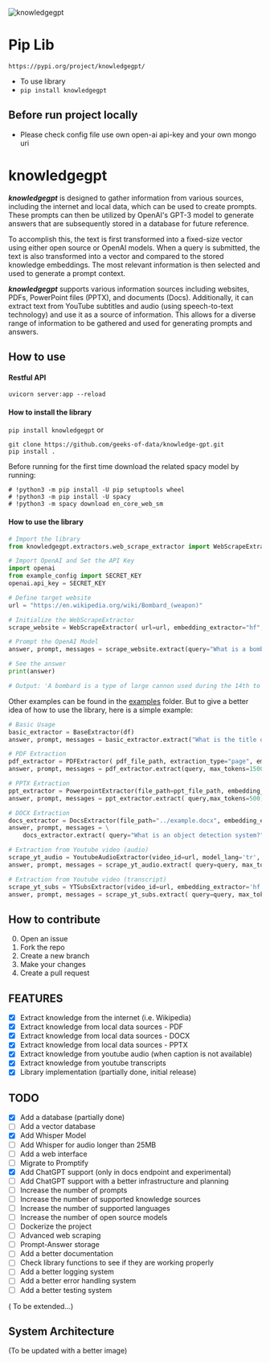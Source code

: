<!-- Use the context of other files to complete here -->
![knowledgegpt](static_files/logo.png)

# Pip Lib

`https://pypi.org/project/knowledgegpt/`

- To use library
- `pip install knowledgegpt`

## Before run project locally

- Please check config file use own open-ai api-key and your own mongo uri

# knowledgegpt

***knowledgegpt*** is designed to gather information from various sources, including the internet and local data, which
can be used to create prompts. These prompts can then be utilized by OpenAI's GPT-3 model to generate answers that are
subsequently stored in a database for future reference.

To accomplish this, the text is first transformed into a fixed-size vector using either open source or OpenAI models.
When a query is submitted, the text is also transformed into a vector and compared to the stored knowledge embeddings.
The most relevant information is then selected and used to generate a prompt context.

***knowledgegpt*** supports various information sources including websites, PDFs, PowerPoint files (PPTX), and
documents (Docs). Additionally, it can extract text from YouTube subtitles and audio (using speech-to-text technology)
and use it as a source of information. This allows for a diverse range of information to be gathered and used for
generating prompts and answers.

## How to use

#### Restful API

```uvicorn server:app --reload```

#### How to install the library

```pip install knowledgegpt```
or

```
git clone https://github.com/geeks-of-data/knowledge-gpt.git
pip install .
```

Before running for the first time download the related spacy model by running:

```
# !python3 -m pip install -U pip setuptools wheel
# !python3 -m pip install -U spacy
# !python3 -m spacy download en_core_web_sm
```

#### How to use the library

```python
# Import the library
from knowledgegpt.extractors.web_scrape_extractor import WebScrapeExtractor

# Import OpenAI and Set the API Key
import openai
from example_config import SECRET_KEY 
openai.api_key = SECRET_KEY

# Define target website
url = "https://en.wikipedia.org/wiki/Bombard_(weapon)"

# Initialize the WebScrapeExtractor
scrape_website = WebScrapeExtractor( url=url, embedding_extractor="hf", model_lang="en")

# Prompt the OpenAI Model
answer, prompt, messages = scrape_website.extract(query="What is a bombard?",max_tokens=300,  to_save=True, mongo_client=db)

# See the answer
print(answer)

# Output: 'A bombard is a type of large cannon used during the 14th to 15th centuries.'

```

Other examples can be found in the [examples](./examples) folder.
But to give a better idea of how to use the library, here is a simple example:

```python
# Basic Usage
basic_extractor = BaseExtractor(df)
answer, prompt, messages = basic_extractor.extract("What is the title of this PDF?", max_tokens=300)
```

```python
# PDF Extraction
pdf_extractor = PDFExtractor( pdf_file_path, extraction_type="page", embedding_extractor="hf", model_lang="en", )
answer, prompt, messages = pdf_extractor.extract(query, max_tokens=1500)
```

```python
# PPTX Extraction
ppt_extractor = PowerpointExtractor(file_path=ppt_file_path, embedding_extractor="hf", model_lang="en")
answer, prompt, messages = ppt_extractor.extract( query,max_tokens=500)
```

```python
# DOCX Extraction
docs_extractor = DocsExtractor(file_path="../example.docx", embedding_extractor="hf", model_lang="en", is_turbo=False)
answer, prompt, messages = \
    docs_extractor.extract( query="What is an object detection system?", max_tokens=300)
```

```python
# Extraction from Youtube video (audio)
scrape_yt_audio = YoutubeAudioExtractor(video_id=url, model_lang='tr', embedding_extractor='hf')
answer, prompt, messages = scrape_yt_audio.extract( query=query, max_tokens=1200)

# Extraction from Youtube video (transcript)
scrape_yt_subs = YTSubsExtractor(video_id=url, embedding_extractor='hf', model_lang='en')
answer, prompt, messages = scrape_yt_subs.extract( query=query, max_tokens=1200)
```

## How to contribute

0. Open an issue
1. Fork the repo
2. Create a new branch
3. Make your changes
4. Create a pull request

## FEATURES

- [x] Extract knowledge from the internet (i.e. Wikipedia)
- [x] Extract knowledge from local data sources - PDF
- [x] Extract knowledge from local data sources - DOCX
- [x] Extract knowledge from local data sources - PPTX
- [x] Extract knowledge from youtube audio (when caption is not available)
- [x] Extract knowledge from youtube transcripts
- [x] Library implementation (partially done, initial release)

## TODO

- [x] Add a database (partially done)
- [ ] Add a vector database
- [x] Add Whisper Model
- [ ] Add Whisper for audio longer than 25MB
- [ ] Add a web interface
- [ ] Migrate to Promptify
- [x] Add ChatGPT support (only in docs endpoint and experimental)
- [ ] Add ChatGPT support with a better infrastructure and planning
- [ ] Increase the number of prompts
- [ ] Increase the number of supported knowledge sources
- [ ] Increase the number of supported languages
- [ ] Increase the number of open source models
- [ ] Dockerize the project
- [ ] Advanced web scraping
- [ ] Prompt-Answer storage
- [ ] Add a better documentation
- [ ] Check library functions to see if they are working properly
- [ ] Add a better logging system
- [ ] Add a better error handling system
- [ ] Add a better testing system

( To be extended...)

## System Architecture

<!-- ![System Architecture](static_files/Knowledge-ex.png) -->
(To be updated with a better image)

